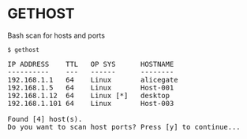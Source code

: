 GETHOST
=======

Bash scan for hosts and ports

<code>$ gethost</code>
<pre>
IP ADDRESS	  TTL	OP SYS		HOSTNAME
----------	  ---	------		--------
192.168.1.1   64	Linux		alicegate
192.168.1.5   64	Linux		Host-001
192.168.1.12  64	Linux [*]	desktop
192.168.1.101 64	Linux		Host-003

Found [4] host(s).
Do you want to scan host ports? Press [y] to continue... 

</pre>

